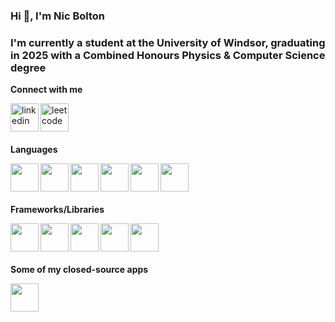 ### Hi 👋, I'm Nic Bolton

### I'm currently a student at the University of Windsor, graduating in 2025 with a Combined Honours Physics & Computer Science degree

**Connect with me**

<a href="https://www.linkedin.com/in/nicbolt/">
  <img align="left" alt="linkedin" width="45px" src="https://upload.wikimedia.org/wikipedia/commons/thumb/c/ca/LinkedIn_logo_initials.png/640px-LinkedIn_logo_initials.png" />
</a>
<a href="https://leetcode.com/bolst/">
  <img align="left" alt="leetcode" width="45px" src="https://cdn.iconscout.com/icon/free/png-256/free-leetcode-3628885-3030025.png" />
</a>

<br/><br/><br/>

**Languages**

<a href="https://www.java.com/en/">
  <img align="left" width="45px" src="https://cdn.iconscout.com/icon/free/png-512/free-java-59-1174952.png?f=webp&w=256" />
</a>
<a href="https://www.python.org/">
  <img align="left" width="45px" src="https://cdn4.iconfinder.com/data/icons/logos-and-brands/512/267_Python_logo-512.png" />
</a>
<a href="https://isocpp.org/">
  <img align="left" width="45px" src="https://cdn.iconscout.com/icon/free/png-512/free-cplusplus-1-1175244.png?f=webp&w=256" />
</a>
<a href="https://learn.microsoft.com/en-us/dotnet/csharp/">
  <img align="left" width="45px" src="https://cdn.iconscout.com/icon/free/png-512/free-csharp-1-1175241.png?f=webp&w=256" />
</a>
<img align="left" width="45px" src="https://cdn.iconscout.com/icon/free/png-512/free-html5-40-1175193.png?f=webp&w=256" />
<img align="left" width="45px" src="https://cdn.iconscout.com/icon/free/png-512/free-css3-11-1175239.png?f=webp&w=256" />

<br/><br/><br/>

**Frameworks/Libraries**

<a href="https://flask.palletsprojects.com/en/3.0.x/">
  <img align="left" width="45px" src="https://cdn.iconscout.com/icon/free/png-512/free-flask-51-285137.png?f=webp&w=256" />
</a>
<a href="https://www.tensorflow.org/">
  <img align="left" width="45px" src="https://cdn.iconscout.com/icon/free/png-512/free-tensor-flow-5379385-4492469.png?f=webp&w=256" />
</a>
<a href="https://scikit-learn.org/stable/">
  <img align="left" width="45px" src="https://www.cilans.net/wp-content/uploads/2019/09/scikit-learn-logo-notext-1.png" />
</a>
<a href="https://git-scm.com/">
  <img align="left" width="45px" src="https://cdn.iconscout.com/icon/free/png-512/free-git-17-1175218.png?f=webp&w=256" />
</a>
<a href="https://blazorise.com/">
  <img align="left" width="45px" src="https://blazorise.com/img/logos/blazorise-small.png" />
</a>

<br/><br/><br/>

**Some of my closed-source apps**

<a href="https://brboatbuddys.azurewebsites.net">
  <img align="left" width="45px" src="https://uwin365-my.sharepoint.com/:i:/r/personal/bolton21_uwindsor_ca/Documents/Attachments/brbb-nobkg.png?csf=1&web=1&e=2pfRnF" />
</a>


<!--
**bolst/bolst** is a ✨ _special_ ✨ repository because its `README.md` (this file) appears on your GitHub profile.

Here are some ideas to get you started:

- 🔭 I’m currently working on ...
- 🌱 I’m currently learning ...
- 👯 I’m looking to collaborate on ...
- 🤔 I’m looking for help with ...
- 💬 Ask me about ...
- 📫 How to reach me: ...
- 😄 Pronouns: ...
- ⚡ Fun fact: ...
-->
